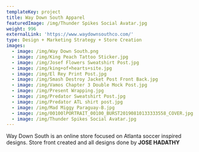 ```yaml
---
templateKey: project
title: Way Down South Apparel
featuredImage: /img/Thunder Spikes Social Avatar.jpg
weight: 996
externalLink: 'https://www.waydownsouthco.com/'
type: Design + Marketing Strategy + Store Creation
images:
  - image: /img/Way Down South.png
  - image: /img/King Peach Tattoo Sticker.jpg
  - image: /img/Josef Flowers Sweatshirt Post.jpg
  - image: /img/king+of+hearts+site.jpg
  - image: /img/El Rey Print Post.jpg
  - image: /img/Smash Destroy Jacket Post Front Back.jpg
  - image: /img/Vamos Chapter 3 Double Mock Post.jpg
  - image: /img/Present Wrapping.jpg
  - image: /img/Predator Sweatshirt Post.jpg
  - image: /img/Predator ATL shirt post.jpg
  - image: /img/Mad Miggy Paraguay-B.jpg
  - image: /img/00100lPORTRAIT_00100_BURST20190810133333558_COVER.jpg
  - image: /img/Thunder Spikes Social Avatar.jpg
---
```

Way Down South is an online store focused on Atlanta soccer inspired designs. Store front created and all designs done by **JOSE HADATHY**

